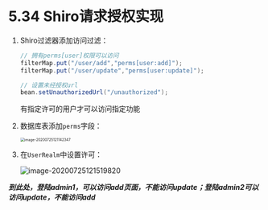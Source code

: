 # 5.34 Shiro请求授权实现

1. Shiro过滤器添加访问过滤：

   ```java
   // 拥有perms[user]权限可以访问
   filterMap.put("/user/add","perms[user:add]");
   filterMap.put("/user/update","perms[user:update]");
   
   // 设置未经授权url
   bean.setUnauthorizedUrl("/unauthorized");
   ```

   有指定许可的用户才可以访问指定功能

2. 数据库表添加`perms`字段：

   <img src="https://images.shiguangping.com/imgs/20200725121142.png" alt="image-20200725121142347" style="zoom:50%;" />

3. 在`UserRealm`中设置许可：

   ![image-20200725121519820](https://images.shiguangping.com/imgs/20200725121519.png)





***到此处，登陆admin1，可以访问add页面，不能访问update；登陆admin2可以访问update，不能访问add***